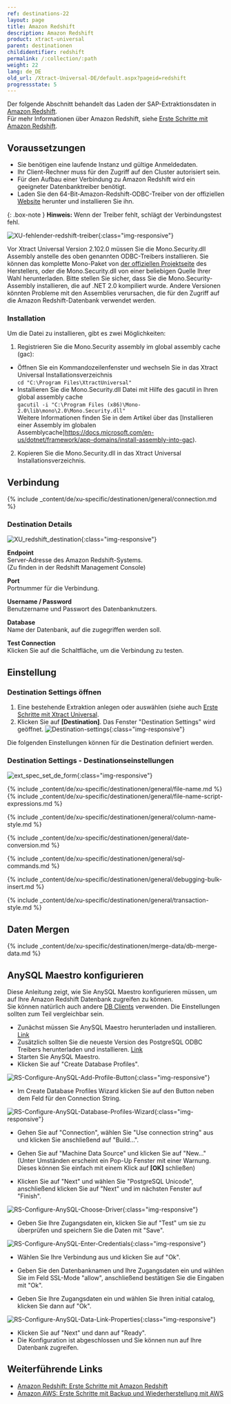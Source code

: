 ```yaml
---
ref: destinations-22
layout: page
title: Amazon Redshift
description: Amazon Redshift
product: xtract-universal
parent: destinationen
childidentifier: redshift
permalink: /:collection/:path
weight: 22
lang: de_DE
old_url: /Xtract-Universal-DE/default.aspx?pageid=redshift
progressstate: 5
---
```

Der folgende Abschnitt behandelt das Laden der SAP-Extraktionsdaten in [Amazon Redshift](https://aws.amazon.com/de/redshift/).<br>
Für mehr Informationen über Amazon Redshift, siehe [Erste Schritte mit Amazon Redshift](https://docs.aws.amazon.com/de_de/redshift/latest/gsg/getting-started.html).

## Voraussetzungen
- Sie benötigen eine laufende Instanz und gültige Anmeldedaten.
- Ihr Client-Rechner muss für den Zugriff auf den Cluster autorisiert sein.
- Für den Aufbau einer Verbindung zu Amazon Redshift wird ein geeigneter Datenbanktreiber benötigt.
- Laden Sie den 64-Bit-Amazon-Redshift-ODBC-Treiber von der offiziellen [Website](https://docs.aws.amazon.com/redshift/latest/mgmt/install-odbc-driver-windows.html) herunter und installieren Sie ihn.

{: .box-note }
**Hinweis:** Wenn der Treiber fehlt, schlägt der Verbindungstest fehl.

![XU-fehlender-redshift-treiber](/img/content/XU-fehlender-redshift-treiber.png){:class="img-responsive"}

Vor Xtract Universal Version 2.102.0 müssen Sie die Mono.Security.dll Assembly anstelle des oben genannten ODBC-Treibers installieren.
Sie können das komplette Mono-Paket von [der offiziellen Projektseite](http://download.mono-project.com/archive/2.0/download/) des Herstellers, oder die Mono.Security.dll von einer beliebigen Quelle Ihrer Wahl herunterladen. Bitte stellen Sie sicher, dass Sie die Mono.Security-Assembly installieren, die auf .NET 2.0 kompiliert wurde. Andere Versionen könnten Probleme mit den Assemblies verursachen, die für den Zugriff auf die Amazon Redshift-Datenbank verwendet werden.

### Installation
Um die Datei zu installieren, gibt es zwei Möglichkeiten:

1. Registrieren Sie die Mono.Security assembly im global assembly cache (gac):
- Öffnen Sie ein Kommandozeilenfenster und wechseln Sie in das Xtract Universal Installationsverzeichnis<br>
	`cd "C:\Program Files\XtractUniversal"`
- Installieren Sie die Mono.Security.dll Datei mit Hilfe des gacutil in Ihren global assembly cache <br>
	`gacutil -i "C:\Program Files (x86)\Mono-2.0\lib\mono\2.0\Mono.Security.dll"`<br>
Weitere Informationen finden Sie in dem Artikel über das [Installieren einer Assembly im globalen Assemblycache]https://docs.microsoft.com/en-us/dotnet/framework/app-domains/install-assembly-into-gac).
2. Kopieren Sie die Mono.Security.dll in das Xtract Universal Installationsverzeichnis.

## Verbindung

{% include _content/de/xu-specific/destinationen/general/connection.md %}	 

### Destination Details

![XU_redshift_destination](/img/content/XU_redshift_destination.png){:class="img-responsive"}

**Endpoint**<br>
Server-Adresse des Amazon Redshift-Systems.<br>
(Zu finden in der Redshift Management Console)

**Port**<br>
Portnummer für die Verbindung.

**Username / Password**<br>
Benutzername und Passwort des Datenbanknutzers.

**Database**<br>
Name der Datenbank, auf die zugegriffen werden soll.

**Test Connection**<br>
Klicken Sie auf die Schaltfläche, um die Verbindung zu testen.

## Einstellung
### Destination Settings öffnen

1. Eine bestehende Extraktion anlegen oder auswählen (siehe auch [Erste Schritte mit Xtract Universal](../erste-schritte/eine-neue-extraktion-anlegen).
2. Klicken Sie auf **[Destination]**. Das Fenster "Destination Settings" wird geöffnet.
![Destination-settings](/img/content/xu/xu_designer_destination.png){:class="img-responsive"}

Die folgenden Einstellungen können für die Destination definiert werden. 
  
### Destination Settings - Destinationseinstellungen

![ext_spec_set_de_form](/img/content/redshift-configurations.png){:class="img-responsive"}

{% include _content/de/xu-specific/destinationen/general/file-name.md %}
{% include _content/de/xu-specific/destinationen/general/file-name-script-expressions.md %}

{% include _content/de/xu-specific/destinationen/general/column-name-style.md %}

{% include _content/de/xu-specific/destinationen/general/date-conversion.md %}

{% include _content/de/xu-specific/destinationen/general/sql-commands.md %}

{% include _content/de/xu-specific/destinationen/general/debugging-bulk-insert.md %}

{% include _content/de/xu-specific/destinationen/general/transaction-style.md %}

## Daten Mergen
{% include _content/de/xu-specific/destinationen/merge-data/db-merge-data.md  %}


## AnySQL Maestro konfigurieren

Diese Anleitung zeigt, wie Sie AnySQL Maestro konfigurieren müssen, um auf Ihre Amazon Redshift Datenbank zugreifen zu können.<br>
Sie können natürlich auch andere [DB Clients](https://docs.aws.amazon.com/redshift/latest/mgmt/connecting-using-workbench.html) verwenden. Die Einstellungen sollten zum Teil vergleichbar sein. 

- Zunächst müssen Sie AnySQL Maestro herunterladen und installieren. [Link](https://www.sqlmaestro.com/products/anysql/maestro/download/)
- Zusätzlich sollten Sie die neueste Version des PostgreSQL ODBC Treibers herunterladen und installieren. [Link](http://ftp.postgresql.org/pub/odbc/versions/msi/psqlodbc_08_04_0200.zip)
- Starten Sie AnySQL Maestro.
- Klicken Sie auf "Create Database Profiles".

![RS-Configure-AnySQL-Add-Profile-Button](/img/content/RS-Configure-AnySQL-Add-Profile-Button.png){:class="img-responsive"}

- Im Create Database Profiles Wizard klicken Sie auf den Button neben dem Feld für den Connection String.

![RS-Configure-AnySQL-Database-Profiles-Wizard](/img/content/RS-Configure-AnySQL-Database-Profiles-Wizard.png){:class="img-responsive"}

- Gehen Sie auf "Connection", wählen Sie "Use connection string" aus und klicken Sie anschließend auf "Build...".
- Gehen Sie auf "Machine Data Source" und klicken Sie auf "New..." (Unter Umständen erscheint ein Pop-Up Fenster mit einer Warnung.
  Dieses können Sie einfach mit einem Klick auf **[OK]** schließen)
  

- Klicken Sie auf "Next" und wählen Sie "PostgreSQL Unicode", anschließend klicken Sie auf "Next" und im nächsten Fenster auf "Finish".

![RS-Configure-AnySQL-Choose-Driver](/img/content/RS-Configure-AnySQL-Choose-Driver.png){:class="img-responsive"}

- Geben Sie Ihre Zugangsdaten ein, klicken Sie auf "Test" um sie zu überprüfen und speichern Sie die Daten mit "Save".

![RS-Configure-AnySQL-Enter-Credentials](/img/content/RS-Configure-AnySQL-Enter-Credentials.png){:class="img-responsive"}

- Wählen Sie Ihre Verbindung aus und klicken Sie auf "Ok".
- Geben Sie den Datenbanknamen und Ihre Zugangsdaten ein und wählen Sie im Feld SSL-Mode "allow", anschließend bestätigen Sie die Eingaben mit "Ok".


- Geben Sie Ihre Zugangsdaten ein und wählen Sie Ihren initial catalog, klicken Sie dann auf "Ok".

![RS-Configure-AnySQL-Data-Link-Properties](/img/content/RS-Configure-AnySQL-Data-Link-Properties.png){:class="img-responsive"}

- Klicken Sie auf "Next" und dann auf "Ready".
- Die Konfiguration ist abgeschlossen und Sie können nun auf Ihre Datenbank zugreifen. 

## Weiterführende Links
- [Amazon Redshift: Erste Schritte mit Amazon Redshift](https://docs.aws.amazon.com/de_de/redshift/latest/gsg/getting-started.html)
- [Amazon AWS: Erste Schritte mit Backup und Wiederherstellung mit AWS](https://aws.amazon.com/de/backup-restore/getting-started/?nc1=h_ls)
